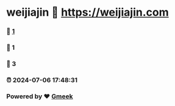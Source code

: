 # weijiajin :link: https://weijiajin.com 
### :page_facing_up: [1](https://weijiajin.com/tag.html) 
### :speech_balloon: 1 
### :hibiscus: 3 
### :alarm_clock: 2024-07-06 17:48:31 
### Powered by :heart: [Gmeek](https://github.com/Meekdai/Gmeek)
